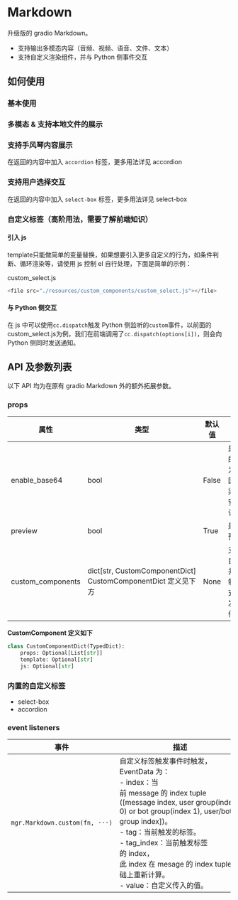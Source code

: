 # Markdown

升级版的 gradio Markdown。

- 支持输出多模态内容（音频、视频、语音、文件、文本）
- 支持自定义渲染组件，并与 Python 侧事件交互

## 如何使用

### 基本使用

<demo name="basic"></demo>

### 多模态 & 支持本地文件的展示

<demo name="multimodal"></demo>

### 支持手风琴内容展示

在返回的内容中加入 `accordion` 标签，更多用法详见 <tab-link tab="custom_tags/accordion">accordion</tab-link>

<demo name="accordion"></demo>

### 支持用户选择交互

在返回的内容中加入 `select-box` 标签，更多用法详见 <tab-link tab="custom_tags/select-box">select-box</tab-link>

<demo name="select-box"></demo>

### 自定义标签（高阶用法，需要了解前端知识）

<demo name="custom-tag"></demo>

#### 引入 js

<demo name="custom-tag2"></demo>

template只能做简单的变量替换，如果想要引入更多自定义的行为，如条件判断、循环渲染等，请使用 js 控制 el 自行处理，下面是简单的示例：

<demo name="custom-tag3">
<demo-suffix>
custom_select.js

```js
<file src="./resources/custom_components/custom_select.js"></file>
```

</demo-suffix>
</demo>

#### 与 Python 侧交互

在 js 中可以使用`cc.dispatch`触发 Python 侧监听的`custom`事件，以前面的custom_select.js为例，我们在前端调用了`cc.dispatch(options[i])`，则会向 Python 侧同时发送通知。

<demo name="custom-tag4"></demo>

## API 及参数列表

以下 API 均为在原有 gradio Markdown 外的额外拓展参数。

### props

| 属性              | 类型                                                            | 默认值 | 描述                                                                        |
| ----------------- | --------------------------------------------------------------- | ------ | --------------------------------------------------------------------------- |
| enable_base64     | bool                                                            | False  | 是否支持渲染的内容为 base64，因为直接渲染 base64 有安全问题，默认为 False。 |
| preview           | bool                                                            | True   | 是否开启图片预览功能                                                        |
| custom_components | dict\[str, CustomComponentDict\] CustomComponentDict 定义见下方 | None   | 支持用户定义自定义标签，并通过 js 控制标签渲染样式与触发 python 事件。      |

**CustomComponent 定义如下**

```python
class CustomComponentDict(TypedDict):
    props: Optional[List[str]]
    template: Optional[str]
    js: Optional[str]
```

### 内置的自定义标签

- <tab-link tab="custom_tags/select-box">select-box</tab-link>
- <tab-link tab="custom_tags/accordion">accordion</tab-link>

### event listeners

| 事件                           | 描述                                                                                                                                                                                                                                                                                                                           |
| ------------------------------ | ------------------------------------------------------------------------------------------------------------------------------------------------------------------------------------------------------------------------------------------------------------------------------------------------------------------------------ |
| `mgr.Markdown.custom(fn, ···)` | 自定义标签触发事件时触发，EventData 为：<br/> - index：当前 message 的 index tuple ([message index, user group(index 0) or bot group(index 1), user/bot group index])。<br/> - tag：当前触发的标签。<br/> - tag_index：当前触发标签的 index，此 index 在 mesage 的 index tuple 基础上重新计算。<br/> - value：自定义传入的值。 |
